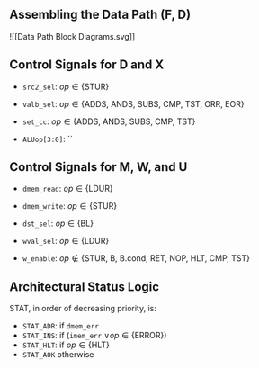 ## Assembling the Data Path (F, D)

![[Data Path Block Diagrams.svg]]

## Control Signals for D and X

- `src2_sel`: $op\in \{\text{STUR}\}$ 

- `valb_sel`: $op\in \{\text{ADDS, ANDS, SUBS, CMP, TST, ORR, EOR}\}$
- `set_cc`: $op\in \{\text{ADDS, ANDS, SUBS, CMP, TST}\}$

- `ALUop[3:0]`: ``

## Control Signals for M, W, and U

- `dmem_read`: $op\in \{\text{LDUR}\}$
- `dmem_write`: $op\in \{\text{STUR}\}$

- `dst_sel`: $op\in \{\text{BL}\}$
- `wval_sel`: $op\in \{\text{LDUR}\}$
- `w_enable`: $op\notin \{\text{STUR, B, B.cond, RET, NOP, HLT, CMP, TST}\}$

## Architectural Status Logic

STAT, in order of decreasing priority, is:
- `STAT_ADR`: if `dmem_err`
- `STAT_INS`: if (`imem_err` $\vee op \in \{\text{ERROR}\})$
- `STAT_HLT`: if $op\in\{\text{HLT}\}$
- `STAT_AOK` otherwise